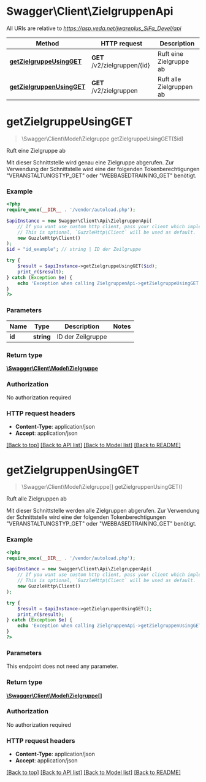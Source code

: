 # Swagger\Client\ZielgruppenApi

All URIs are relative to *https://asp.veda.net/jwareplus_SiFa_Devel/api*

Method | HTTP request | Description
------------- | ------------- | -------------
[**getZielgruppeUsingGET**](ZielgruppenApi.md#getZielgruppeUsingGET) | **GET** /v2/zielgruppen/{id} | Ruft eine Zielgruppe ab
[**getZielgruppenUsingGET**](ZielgruppenApi.md#getZielgruppenUsingGET) | **GET** /v2/zielgruppen | Ruft alle Zielgruppen ab


# **getZielgruppeUsingGET**
> \Swagger\Client\Model\Zielgruppe getZielgruppeUsingGET($id)

Ruft eine Zielgruppe ab

Mit dieser Schnittstelle wird genau eine Zielgruppe abgerufen. Zur Verwendung der Schnittstelle wird eine der folgenden Tokenberechtigungen \"VERANSTALTUNGSTYP_GET\" oder \"WEBBASEDTRAINING_GET\" benötigt.

### Example
```php
<?php
require_once(__DIR__ . '/vendor/autoload.php');

$apiInstance = new Swagger\Client\Api\ZielgruppenApi(
    // If you want use custom http client, pass your client which implements `GuzzleHttp\ClientInterface`.
    // This is optional, `GuzzleHttp\Client` will be used as default.
    new GuzzleHttp\Client()
);
$id = "id_example"; // string | ID der Zeilgruppe

try {
    $result = $apiInstance->getZielgruppeUsingGET($id);
    print_r($result);
} catch (Exception $e) {
    echo 'Exception when calling ZielgruppenApi->getZielgruppeUsingGET: ', $e->getMessage(), PHP_EOL;
}
?>
```

### Parameters

Name | Type | Description  | Notes
------------- | ------------- | ------------- | -------------
 **id** | **string**| ID der Zeilgruppe |

### Return type

[**\Swagger\Client\Model\Zielgruppe**](../Model/Zielgruppe.md)

### Authorization

No authorization required

### HTTP request headers

 - **Content-Type**: application/json
 - **Accept**: application/json

[[Back to top]](#) [[Back to API list]](../../README.md#documentation-for-api-endpoints) [[Back to Model list]](../../README.md#documentation-for-models) [[Back to README]](../../README.md)

# **getZielgruppenUsingGET**
> \Swagger\Client\Model\Zielgruppe[] getZielgruppenUsingGET()

Ruft alle Zielgruppen ab

Mit dieser Schnittstelle werden alle Zielgruppen abgerufen. Zur Verwendung der Schnittstelle wird eine der folgenden Tokenberechtigungen \"VERANSTALTUNGSTYP_GET\" oder \"WEBBASEDTRAINING_GET\" benötigt.

### Example
```php
<?php
require_once(__DIR__ . '/vendor/autoload.php');

$apiInstance = new Swagger\Client\Api\ZielgruppenApi(
    // If you want use custom http client, pass your client which implements `GuzzleHttp\ClientInterface`.
    // This is optional, `GuzzleHttp\Client` will be used as default.
    new GuzzleHttp\Client()
);

try {
    $result = $apiInstance->getZielgruppenUsingGET();
    print_r($result);
} catch (Exception $e) {
    echo 'Exception when calling ZielgruppenApi->getZielgruppenUsingGET: ', $e->getMessage(), PHP_EOL;
}
?>
```

### Parameters
This endpoint does not need any parameter.

### Return type

[**\Swagger\Client\Model\Zielgruppe[]**](../Model/Zielgruppe.md)

### Authorization

No authorization required

### HTTP request headers

 - **Content-Type**: application/json
 - **Accept**: application/json

[[Back to top]](#) [[Back to API list]](../../README.md#documentation-for-api-endpoints) [[Back to Model list]](../../README.md#documentation-for-models) [[Back to README]](../../README.md)

